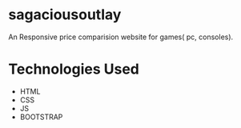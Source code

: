 # sagaciousoutlay

An Responsive price comparision website for games( pc, consoles).

# Technologies Used 
- HTML
- CSS
- JS
- BOOTSTRAP
